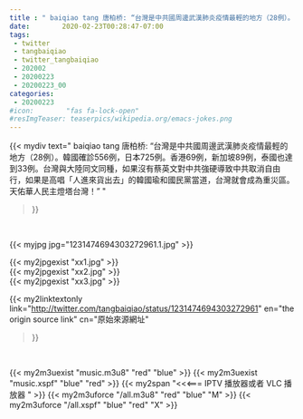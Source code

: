 ```yaml
---
title : " baiqiao tang 唐柏桥: “台灣是中共國周邊武漢肺炎疫情最輕的地方（28例）。韓國確診556例，日本725例。香港69例，新加坡89例，泰國也達到33例。台灣與大陸同文同種，如果沒有蔡英文對中共強硬導致中共取消自由行，如果是高唱「人進來貨出去」的韓國瑜和國民黨當道，台灣就會成為重災區。天佑華人民主燈塔台灣！”  "
date:        2020-02-23T00:28:47-07:00
tags:
 - twitter
 - tangbaiqiao
 - twitter_tangbaiqiao
 - 202002
 - 20200223
 - 20200223_00
categories:
 - 20200223
#icon:        "fas fa-lock-open"
#resImgTeaser: teaserpics/wikipedia.org/emacs-jokes.png
---
```


{{< mydiv text=" baiqiao tang 唐柏桥: “台灣是中共國周邊武漢肺炎疫情最輕的地方（28例）。韓國確診556例，日本725例。香港69例，新加坡89例，泰國也達到33例。台灣與大陸同文同種，如果沒有蔡英文對中共強硬導致中共取消自由行，如果是高唱「人進來貨出去」的韓國瑜和國民黨當道，台灣就會成為重災區。天佑華人民主燈塔台灣！”  "
>}}
<br>


 {{< myjpg jpg="1231474694303272961.1.jpg" >}}<br> 

{{< my2jpgexist "xx1.jpg" >}}<br>
{{< my2jpgexist "xx2.jpg" >}}<br>
{{< my2jpgexist "xx3.jpg" >}}<br>


{{< my2linktextonly link="http://twitter.com/tangbaiqiao/status/1231474694303272961"
en="the origin source link" cn="原始來源網址"
>}}


<br>

{{< my2m3uexist "music.m3u8" "red"  "blue" >}} {{< my2m3uexist "music.xspf" "blue" "red"  >}} {{< my2span "<<<=== IPTV 播放器或者 VLC 播放器 " >}} {{< my2m3uforce "/all.m3u8" "red"  "blue" "M" >}} {{< my2m3uforce "/all.xspf" "blue" "red"  "X" >}} 
